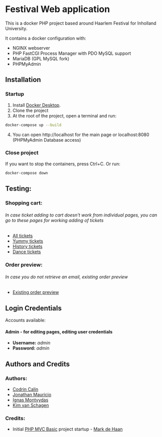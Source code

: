 # Festival Web application
This is a docker PHP project based around Haarlem Festival for Inholland University.

It contains a docker configuration with:
* NGINX webserver
* PHP FastCGI Process Manager with PDO MySQL support
* MariaDB (GPL MySQL fork)
* PHPMyAdmin

## Installation

### Startup

1. Install [Docker Desktop](https://www.docker.com/products/docker-desktop/).
2. Clone the project
3. At the root of the project, open a terminal and run:
```bash
docker-compose up --build
```
4. You can open http://localhost for the main page or localhost:8080 (PHPMyAdmin Database access)

### Close project

If you want to stop the containers, press Ctrl+C. 
Or run:
```bash
docker-compose down
```

## Testing:

### Shopping cart:

###### In case ticket adding to cart doesn't work from individual pages, you can go to these pages for working adding of tickets 

* [All tickets](http://localhost/ticket)
* [Yummy tickets](http://localhost/ticket?category=YUMMY)
* [History tickets](http://localhost/ticket?category=HISTORY)
* [Dance tickets](http://localhost/ticket?category=DANCE)

### Order preview:

###### In case you do not retrieve an email, existing order preview

* [Existing order preview](http://localhost/order?unique_code=98203c75c0763280a176c35997632734)

## Login Credentials

Accounts available:

#### Admin - for editing pages, editing user credentials

* **Username:** _admin_
* **Password:** _admin_

## Authors and Credits

### Authors:

- [Codrin Calin](https://github.com/CodrinCalin)
- [Jonathan Mauricio](https://github.com/jonathan-mauricio)
- [Ignas Montvydas](https://github.com/IgnasMon)
- [Kim van Schagen](https://github.com/KimvanSchagen)

### Credits:

- Initial [PHP MVC Basic](https://github.com/ahrnuld/php-mvc-basic) project startup - [Mark de Haan](https://github.com/ahrnuld)